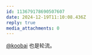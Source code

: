 ```yaml
---
id: 113679178690507607
date: 2024-12-19T11:10:08.436Z
reply: true
media_attachments: 0
---
```


[@koobai](https://mastodon.social/@koobai) 也是轮流。

